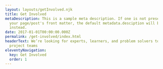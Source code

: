 ```yaml
---
layout: layouts/getInvolved.njk
title: Get Involved
metaDescription: This is a sample meta description. If one is not present in
  your page/post's front matter, the default metadata.desciption will be used
  instead.
date: 2017-01-01T00:00:00.000Z
permalink: /get-involved/index.html
headerText: We’re looking for experts, learners, and problem solvers to join our
  project teams
eleventyNavigation:
  key: Get Involved
  order: 1
---
```


